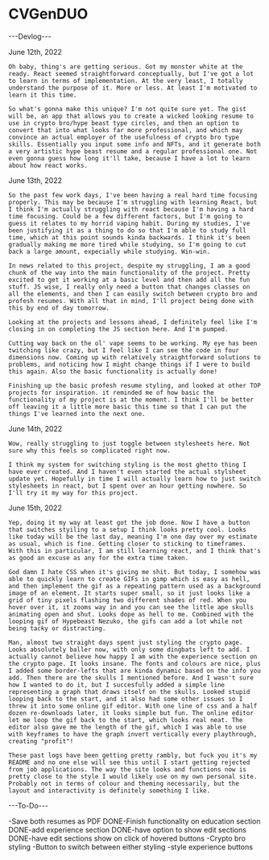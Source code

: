 # CVGenDUO

---Devlog---

June 12th, 2022

    Oh baby, thing's are getting serious. Got my monster white at the ready. React seemed straightforward conceptually, but I've got a lot to learn in terms of implementation. At the very least, I totally understand the purpose of it. More or less. At least I'm motivated to learn it this time.

    So what's gonna make this unique? I'm not quite sure yet. The gist will be, an app that allows you to create a wicked looking resume to use in crypto bro/hype beast type circles, and then an option to convert that into what looks far more professional, and which may convince an actual employer of the usefulness of crypto bro type skills. Essentially you input some info and NFTs, and it generate both a very artistic hype beast resume and a regular professional one. Not even gonna guess how long it'll take, because I have a lot to learn about how react works.

June 13th, 2022

    So the past few work days, I've been having a real hard time focusing properly. This may be because I'm struggling with learning React, but I think I'm actually struggling with react because I'm having a hard time focusing. Could be a few different factors, but I'm going to guess it relates to my horrid vaping habit. During my studies, I've been justifying it as a thing to do so that I'm able to study full time, which at this point sounds kinda backwards. I think it's been gradually making me more tired while studying, so I'm going to cut back a large amount, expecially while studying. Win-win.

    In news related to this project, despite my struggling, I am a good chunk of the way into the main functionality of the project. Pretty excited to get it working at a basic level and then add all the fun stuff. JS wise, I really only need a button that changes classes on all the elements, and then I can easily switch between crypto bro and profesh resumes. With all that in mind, I'll project being done with this by end of day tomorrow.

    Looking at the projects and lessons ahead, I definitely feel like I'm closing in on completing the JS section here. And I'm pumped.

    Cutting way back on the ol' vape seems to be working. My eye has been twitching like crazy, but I feel like I can see the code in four dimensions now. Coming up with relatively straightforward solutions to problems, and noticing how I might change things if I were to build this again. Also the basic functionality is actually done!

    Finishing up the basic profesh resume styling, and looked at other TOP projects for inspiration. it reminded me of how basic the functionality of my project is at the moment. I think I'll be better off leaving it a little more basic this time so that I can put the things I've learned into the next one.

June 14th, 2022

    Wow, really struggling to just toggle between stylesheets here. Not sure why this feels so complicated right now.

    I think my system for switching styling is the most ghetto thing I have ever created. And I haven't even started the actual stylsheet update yet. Hopefully in time I will actually learn how to just switch stylesheets in react, but I spent over an hour getting nowhere. So I'll try it my way for this project.

June 15th, 2022

    Yep, doing it my way at least got the job done. Now I have a button that switches styiling to a setup I think looks pretty cool. Looks like today will be the last day, meaning I'm one day over my estimate as usual, which is fine. Getting closer to sticking to timeframes. With this in particular, I am still learning react, and I think that's as good an excuse as any for the extra time taken.

    God damn I hate CSS when it's giving me shit. But today, I somehow was able to quickly learn to create GIFs in gimp which is easy as hell, and then implement the gif as a repeating pattern used as a background image of an element. It starts super small, so it just looks like a grid of tiny pixels flashing two different shades of red. When you hover over it, it zooms way in and you can see the little ape skulls animating open and shut. Looks dope as hell to me. Combined with the looping gif of Hypebeast Nezuko, the gifs can add a lot while not being tacky or distracting. 

    Man, almost two straight days spent just styling the crypto page. Looks absolutely baller now, with only some dingbats left to add. I actually cannot believe how happy I am with the experience section on the crypto page. It looks insane. The fonts and colours are nice, plus I added some border-lefts that are kinda dynamic based on the info you add. Then there are the skulls I mentioned before. And I wasn't sure how I wanted to do it, but I succesfully added a simple line representing a graph that draws itself on the skulls. Looked stupid looping back to the start, and it also had some other issues so I threw it into some online gif editor. With one line of css and a half dozen re-downloads later, it looks simple but fun. The online editor let me loop the gif back to the start, which looks real neat. The editor also gave me the length of the gif, which I was able to use with keyframes to have the graph invert vertically every playthrough, creating "profit"!

    These past logs have been getting pretty rambly, but fuck you it's my README and no one else will see this until I start getting rejected from job applications. The way the site looks and functions now is pretty close to the style I would likely use on my own personal site. Probably not in terms of colour and theming necessarily, but the layout and interactivity is definitely something I like.

---To-Do---

-Save both resumes as PDF
DONE-Finish functionality on education section
DONE-add experience section
DONE-have option to show edit sections
DONE-have edit sections show on click of hovered buttons
-Crypto bro styling
-Button to switch between either styling
-style experience buttons